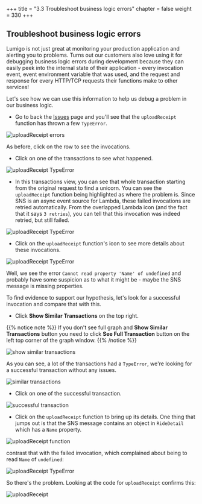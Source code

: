 +++
title = "3.3 Troubleshoot business logic errors"
chapter = false
weight = 330
+++

## Troubleshoot business logic errors

Lumigo is not just great at monitoring your production application and alerting you to problems. Turns out our customers also love using it for debugging business logic errors during development because they can easily peek into the internal state of their application - every invocation event, event environment variable that was used, and the request and response for every HTTP/TCP requests their functions make to other services!

Let's see how we can use this information to help us debug a problem in our business logic.

* Go to back the [Issues](https://platform.lumigo.io/issues) page and you'll see that the `uploadReceipt` function has thrown a few `TypeError`.

![uploadReceipt errors](/images/mod03-lumigo-uploadReceipt.png)

As before, click on the row to see the invocations.

* Click on one of the transactions to see what happened.

![uploadReceipt TypeError](/images/mod03-lumigo-uploadReceipt-errors.png)

* In this transactions view, you can see that whole transaction starting from the original request to find a unicorn. You can see the `uploadReceipt` function being highlighted as where the problem is. Since SNS is an async event source for Lambda, these failed invocations are retried automatically. From the overlapped Lambda icon (and the fact that it says `3 retries`), you can tell that this invocation was indeed retried, but still failed.

![uploadReceipt TypeError](/images/mod03-lumigo-uploadReceipt-transaction.png)

* Click on the `uploadReceipt` function's icon to see more details about these invocations.

![uploadReceipt TypeError](/images/mod03-lumigo-uploadReceipt-transaction-invocation.png)

Well, we see the error `Cannot read property 'Name' of undefined` and probably have some suspicion as to what it might be - maybe the SNS message is missing properties.

To find evidence to support our hypothesis, let's look for a successful invocation and compare that with this.

* Click **Show Similar Transactions** on the top right.

{{% notice note %}}
If you don't see full graph and **Show Similar Transactions** button you need to click **See Full Transaction** button on the left top corner of the graph window.
{{% /notice %}}

![show similar transactions](/images/mod03-lumigo-show-similar-transactions.png)

As you can see, a lot of the transactions had a `TypeError`, we're looking for a successful transaction without any issues.

![similar transactions](/images/mod03-lumigo-show-similar-transactions-successful.png)

* Click on one of the successful transaction.

![successful transaction](/images/mod03-lumigo-uploadReceipt-successful.png)

* Click on the `uploadReceipt` function to bring up its details. One thing that jumps out is that the SNS message contains an object in `RideDetail` which has a `Name` property.

![uploadReceipt function](/images/mod03-lumigo-uploadReceipt-invocation-successful.png)

contrast that with the failed invocation, which complained about being to read `Name` of `undefined`:

![uploadReceipt TypeError](/images/mod03-lumigo-uploadReceipt-transaction-invocation.png)

So there's the problem. Looking at the code for `uploadReceipt` confirms this:

![uploadReceipt](/images/mod03-lumigo-uploadReceipt-error.png)
